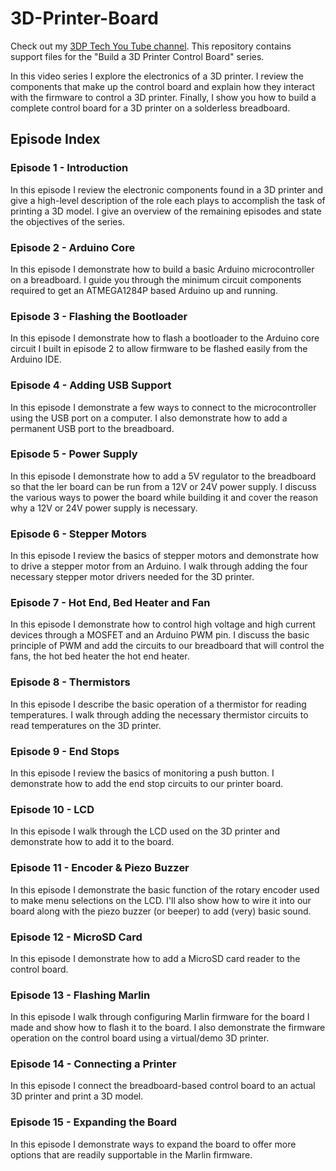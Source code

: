 # 3D-Printer-Board
Check out my [3DP Tech You Tube channel](https://www.youtube.com/playlist?list=PLOfiVhkRK3Go6M8yRqPx5GOqqJWyXBp_2). This repository contains support files for the "Build a 3D Printer Control Board" series.

In this video series I explore the electronics of a 3D printer. I review the components that make up the control board and explain how they interact with the firmware to control a 3D printer. Finally, I show you how to build a complete control board for a 3D printer on a solderless breadboard.

## Episode Index

### Episode 1 - Introduction

In this episode I review the electronic components found in a 3D printer and give a high-level description of the role each plays to accomplish the task of printing a 3D model. I give an overview of the remaining episodes and state the objectives of the series.

### Episode 2 - Arduino Core

In this episode I demonstrate how to build a basic Arduino microcontroller on a breadboard. I guide you through the minimum circuit components required to get an ATMEGA1284P based Arduino up and running.

### Episode 3 - Flashing the Bootloader

In this episode I demonstrate how to flash a bootloader to the Arduino core circuit I built in episode 2 to allow firmware to be flashed easily from the Arduino IDE.

### Episode 4 - Adding USB Support

In this episode I demonstrate a few ways to connect to the microcontroller using the USB port on a computer. I also demonstrate how to add a permanent USB port to the breadboard. 

### Episode 5 - Power Supply

In this episode I demonstrate how to add a 5V regulator to the breadboard so that the ler board can be run from a 12V or 24V power supply. I discuss the various ways to power the board while building it and cover the reason why a 12V or 24V power supply is necessary.

### Episode 6 - Stepper Motors

In this episode I review the basics of stepper motors and demonstrate how to drive a stepper motor from an Arduino. I walk through adding the four necessary stepper motor drivers needed for the 3D printer.

### Episode 7 - Hot End, Bed Heater and Fan

In this episode I demonstrate how to control high voltage and high current devices through a MOSFET and an Arduino PWM pin. I discuss the basic principle of PWM and add the circuits to our breadboard that will control the fans, the hot bed heater the hot end heater. 

### Episode 8 - Thermistors

In this episode I describe the basic operation of a thermistor for reading temperatures. I walk through adding the necessary thermistor circuits to read temperatures on the 3D printer.

### Episode 9 - End Stops

In this episode I review the basics of monitoring a push button. I demonstrate how to add the end stop circuits to our printer  board.

### Episode 10 - LCD

In this episode I walk through the LCD used on the 3D printer and demonstrate how to add it to the  board.

### Episode 11 - Encoder & Piezo Buzzer

In this episode I demonstrate the basic function of the rotary encoder used to make menu selections on the LCD. I'll also show how to wire it into our board along with the piezo buzzer (or beeper) to add (very) basic sound.

### Episode 12 - MicroSD Card

In this episode I demonstrate how to add a MicroSD card reader to the control board.

### Episode 13 - Flashing Marlin

In this episode I walk through configuring Marlin firmware for the board I made and show how to flash it to the board. I also demonstrate the firmware operation on the control board using a virtual/demo 3D printer.

### Episode 14 - Connecting a Printer

In this episode I connect the breadboard-based control board to an actual 3D printer and print a 3D model.

### Episode 15 - Expanding the Board

In this episode I demonstrate ways to expand the board to offer more options that are readily supportable in the Marlin firmware.

